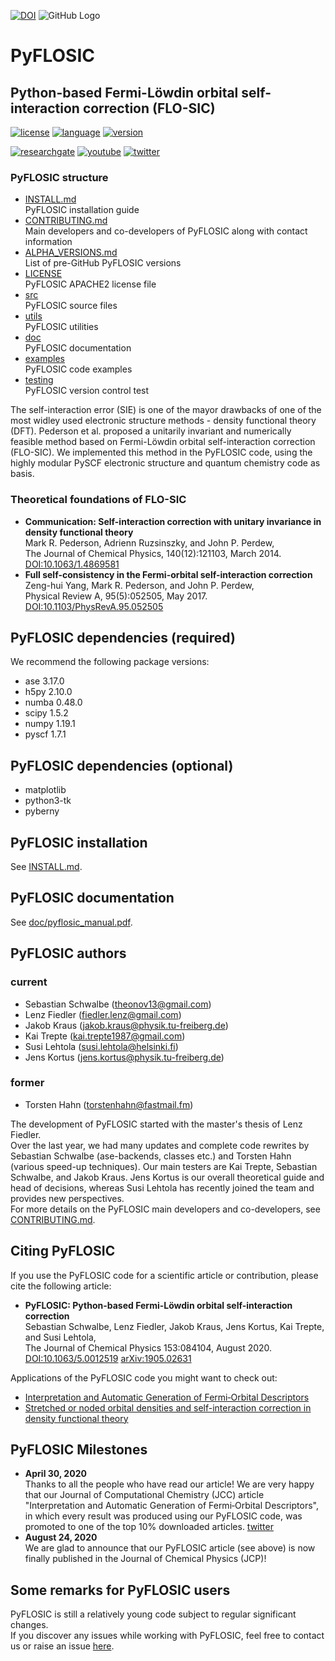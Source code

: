 [![DOI](https://zenodo.org/badge/185756742.svg)](https://zenodo.org/badge/latestdoi/185756742)
![GitHub Logo](/images/pyflosic_logo.png)


# PyFLOSIC


## Python-based Fermi-Löwdin orbital self-interaction correction (FLO-SIC)

  
[![license](https://img.shields.io/badge/license-APACHE2-green)](https://www.apache.org/licenses/LICENSE-2.0)
[![language](https://img.shields.io/badge/language-Python3-blue)](https://www.python.org/)
[![version](https://img.shields.io/badge/version-1.0.2-lightgrey)]()  


[![researchgate](https://img.shields.io/static/v1?label=researchgate&message=OpenSIC&style=social&logo=researchgate)](https://www.researchgate.net/project/Fermi-Loewdin-orbital-self-interaction-correction-developed-in-Freiberg-FLO-SICFG)
[![youtube](https://img.shields.io/static/v1?label=YouTube&message=OpenSIC&logo=youtube&style=social)](https://www.youtube.com/watch?v=-1bxmCwn7Sw)
[![twitter](https://img.shields.io/static/v1?label=twitter&message=OpenSIC&style=social&logo=twitter)](https://twitter.com/OpenSIC_project)

### PyFLOSIC structure

* [INSTALL.md](INSTALL.md)                  
PyFLOSIC installation guide 
* [CONTRIBUTING.md](CONTRIBUTING.md)  
Main developers and co-developers of PyFLOSIC along with contact information
* [ALPHA_VERSIONS.md](ALPHA_VERSIONS.md)  
List of pre-GitHub PyFLOSIC versions
* [LICENSE](LICENSE)  
PyFLOSIC APACHE2 license file
* [src](src/)  
PyFLOSIC source files
* [utils](utils/)  
PyFLOSIC utilities
* [doc](doc/)  
PyFLOSIC documentation
* [examples](examples/)  
PyFLOSIC code examples 
* [testing](testing/)  
PyFLOSIC version control test


The self-interaction error (SIE) is one of the mayor drawbacks of one of the most widley used electronic structure methods - density functional theory (DFT). Pederson et al. proposed a unitarily invariant and numerically feasible method based on Fermi-Löwdin orbital self-interaction correction (FLO-SIC). We implemented this method in the PyFLOSIC code, using the highly modular PySCF electronic structure and quantum chemistry code as basis.   

### Theoretical foundations of FLO-SIC
* **Communication: Self-interaction correction with unitary invariance in density functional theory**  
   Mark R. Pederson, Adrienn Ruzsinszky, and John P. Perdew,  
The Journal of Chemical Physics, 140(12):121103, March 2014. [DOI:10.1063/1.4869581](https://doi.org/10.1063/1.4869581)
* **Full self-consistency in the Fermi-orbital self-interaction correction**  
  Zeng-hui Yang, Mark R. Pederson, and John P. Perdew,  
  Physical Review A, 95(5):052505, May 2017. [DOI:10.1103/PhysRevA.95.052505](https://doi.org/10.1103/PhysRevA.95.052505) 

## PyFLOSIC dependencies (required)
We recommend the following package versions: 

* ase 3.17.0
* h5py 2.10.0
* numba 0.48.0
* scipy 1.5.2
* numpy 1.19.1
* pyscf 1.7.1

## PyFLOSIC dependencies (optional)

* matplotlib 
* python3-tk
* pyberny

## PyFLOSIC installation
See [INSTALL.md](/INSTALL.md). 

## PyFLOSIC documentation
See [doc/pyflosic_manual.pdf](/doc/pyflosic_manual.pdf).

## PyFLOSIC authors 

### current
* Sebastian Schwalbe (theonov13@gmail.com) 
* Lenz Fiedler (fiedler.lenz@gmail.com)
* Jakob Kraus (jakob.kraus@physik.tu-freiberg.de) 
* Kai Trepte (kai.trepte1987@gmail.com)
* Susi Lehtola (susi.lehtola@helsinki.fi)
* Jens Kortus (jens.kortus@physik.tu-freiberg.de)

### former 
* Torsten Hahn (torstenhahn@fastmail.fm)

The development of PyFLOSIC started with the master's thesis of Lenz Fiedler.  
Over the last year, we had many updates and complete code rewrites by Sebastian Schwalbe (ase-backends, classes etc.) and Torsten Hahn (various speed-up techniques). Our main testers are Kai Trepte, Sebastian Schwalbe, and Jakob Kraus. Jens Kortus is our overall theoretical guide and head of decisions, whereas Susi Lehtola has recently joined the team and provides new perspectives.  
For more details on the PyFLOSIC main developers and co-developers, see [CONTRIBUTING.md](CONTRIBUTING.md).

## Citing PyFLOSIC
If you use the PyFLOSIC code for a scientific article or contribution, please cite the following article: 

* **PyFLOSIC: Python-based Fermi-Löwdin orbital self-interaction correction**  
  Sebastian Schwalbe, Lenz Fiedler, Jakob Kraus, Jens Kortus, Kai Trepte, and Susi Lehtola,    
  The Journal of Chemical Physics 153:084104, August 2020. [DOI:10.1063/5.0012519](https://doi.org/10.1063/5.0012519) [arXiv:1905.02631](https://arxiv.org/abs/1905.02631)
  
Applications of the PyFLOSIC code you might want to check out:     
* [Interpretation and Automatic Generation of Fermi‐Orbital Descriptors](https://onlinelibrary.wiley.com/doi/full/10.1002/jcc.26062)
* [Stretched or noded orbital densities and self-interaction correction in density functional theory](https://aip.scitation.org/doi/10.1063/1.5087065)
  
## PyFLOSIC Milestones 
  * **April 30, 2020**   
Thanks to all the people who have read our article! We are very happy that our Journal of Computational Chemistry (JCC) article "Interpretation and Automatic Generation of Fermi‐Orbital Descriptors", in which every result was produced using our PyFLOSIC code, was promoted to one of the top 10% downloaded articles. [twitter](https://twitter.com/theonov13) 
  * **August 24, 2020**  
We are glad to announce that our PyFLOSIC article (see above) is now finally published in the Journal of Chemical Physics (JCP)! 

## Some remarks for PyFLOSIC users
PyFLOSIC is still a relatively young code subject to regular significant changes.  
If you discover any issues while working with PyFLOSIC, feel free to contact us or raise an issue [here](https://github.com/pyflosic/pyflosic/issues). 
